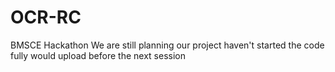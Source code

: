 # OCR-RC
BMSCE Hackathon 
We are still planning our project haven't started the code fully would upload before the next session
